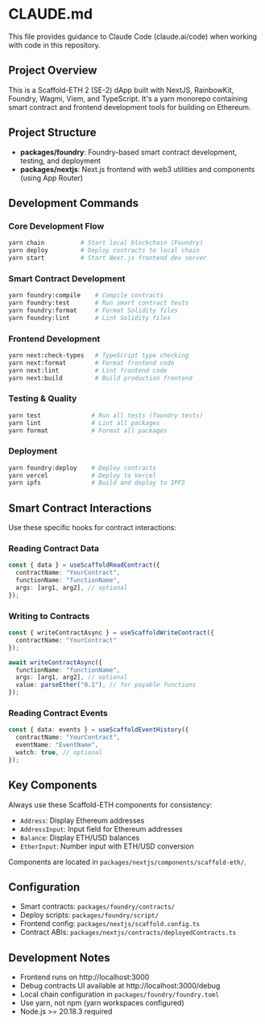 # CLAUDE.md

This file provides guidance to Claude Code (claude.ai/code) when working with code in this repository.

## Project Overview

This is a Scaffold-ETH 2 (SE-2) dApp built with NextJS, RainbowKit, Foundry, Wagmi, Viem, and TypeScript. It's a yarn monorepo containing smart contract and frontend development tools for building on Ethereum.

## Project Structure

- **packages/foundry**: Foundry-based smart contract development, testing, and deployment
- **packages/nextjs**: Next.js frontend with web3 utilities and components (using App Router)

## Development Commands

### Core Development Flow
```bash
yarn chain          # Start local blockchain (Foundry)
yarn deploy         # Deploy contracts to local chain
yarn start          # Start Next.js frontend dev server
```

### Smart Contract Development
```bash
yarn foundry:compile    # Compile contracts
yarn foundry:test       # Run smart contract tests
yarn foundry:format     # Format Solidity files
yarn foundry:lint       # Lint Solidity files
```

### Frontend Development
```bash
yarn next:check-types   # TypeScript type checking
yarn next:format        # Format frontend code
yarn next:lint          # Lint frontend code
yarn next:build         # Build production frontend
```

### Testing & Quality
```bash
yarn test              # Run all tests (foundry tests)
yarn lint              # Lint all packages
yarn format            # Format all packages
```

### Deployment
```bash
yarn foundry:deploy    # Deploy contracts
yarn vercel            # Deploy to Vercel
yarn ipfs              # Build and deploy to IPFS
```

## Smart Contract Interactions

Use these specific hooks for contract interactions:

### Reading Contract Data
```typescript
const { data } = useScaffoldReadContract({
  contractName: "YourContract",
  functionName: "functionName",
  args: [arg1, arg2], // optional
});
```

### Writing to Contracts
```typescript
const { writeContractAsync } = useScaffoldWriteContract({
  contractName: "YourContract"
});

await writeContractAsync({
  functionName: "functionName",
  args: [arg1, arg2], // optional
  value: parseEther("0.1"), // for payable functions
});
```

### Reading Contract Events
```typescript
const { data: events } = useScaffoldEventHistory({
  contractName: "YourContract",
  eventName: "EventName",
  watch: true, // optional
});
```

## Key Components

Always use these Scaffold-ETH components for consistency:
- `Address`: Display Ethereum addresses
- `AddressInput`: Input field for Ethereum addresses
- `Balance`: Display ETH/USD balances
- `EtherInput`: Number input with ETH/USD conversion

Components are located in `packages/nextjs/components/scaffold-eth/`.

## Configuration

- Smart contracts: `packages/foundry/contracts/`
- Deploy scripts: `packages/foundry/script/`
- Frontend config: `packages/nextjs/scaffold.config.ts`
- Contract ABIs: `packages/nextjs/contracts/deployedContracts.ts`

## Development Notes

- Frontend runs on http://localhost:3000
- Debug contracts UI available at http://localhost:3000/debug
- Local chain configuration in `packages/foundry/foundry.toml`
- Use yarn, not npm (yarn workspaces configured)
- Node.js >= 20.18.3 required